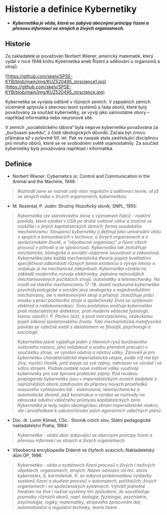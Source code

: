 # Historie a definice Kybernetiky

*  ***Kybernetika je věda, která se zabývá obecnými principy řízení a přenosu informací ve strojích a živých organismech.***

## Historie

Za zakladatele je považován Norbert Wiener, americký matematik, který vydal v roce 1948 knihu Kybernetika aneb Řízení a sdělování u organismů a strojů.

![https://github.com/skely/SPSE-KYB/blob/main/img/KUZ520495_mrscience1.jpg](https://github.com/skely/SPSE-KYB/blob/main/img/KUZ520495_mrscience.jpg)

Kybernetika se vyvíjela odlišně v různých zemích. V západních zemích víceméně splynula s obecnou teorií systémů a řada oborů, které byly považovány za součást kybernetiky, se vyvíjí jako samostatné obory – například informatika nebo neuronové sítě.

V zemích „socialistického tábora“ byla nejprve kybernetika považována za „buržoasní pavědu“, z čistě ideologických důvodů. Začala být znovu přijímána až v polovině 50. let. Pak se naopak stala zastřešující disciplínou pro mnoho oborů, které se ve svobodném světě osamostatnily. Za součást kybernetiky byla považována například i informatika.



## Definice 



* Norbert Wiener: Cybernetics or, Control and Communication in the Animal and the Machine, 1948:
 
>*Rozhodli jsme se nazvat celý obor regulační a sdělovací teorie, ať již ve strojích nebo v živých organismech, kybernetikou.*

* M. Rozental, P. Judin: Stručný filozofický sloník, SNPL, 1955:

>*Kybernetika (ze starořeckého slova s významem řídící) - reakční pavěda, která vznikla v USA po druhé světové válce a značně se rozšířila i v jiných kapitalistických zemích; forma soudobého mechanicismu. Stoupenci kybernetiky ji definují jako universální vědu o spojích a komunikacích v technice, o živých organismech a o společenském životě, o "všeobecné organisaci" a řízení všech procesů v přírodě a ve společnosti. Kybernetika tak ztotožňuje mechanické, biologické a sociální vzájemné souvislosti a zákonitosti. Kybernetika jako každá mechanistická theorie popírá kvalitativní specifičnost zákonitostí různých forem existence a vývoje hmoty a redukuje je na mechanické zákonitosti. Kybernetika vznikla na základě moderního rozvoje elektroniky, zejména nejnovějších mechanisovaných počítacích strojů, automatiky a telemechaniky. Na rozdíl od starého mechanicismu 17.-18. století nezkoumá kybernetika psychofysiologické a sociální jevy analogicky s nejjednoduššími mechanismy, ale s elektronovými stroji a přístroji; ztotožňuje práci mozku s prací počítacího stroje a společenský život se systémem elektrod a radiokomunikací. Svou podstatou směřuje kybernetika proti materialistické dialektice, proti moderní vědecké fysiologii, kterou založil I. P. Pavlov (viz), a proti marxistickému, vědeckému pojetí zákonů společenského života. Tato mechanistická metafysická pavěda se výtečně snáší s idelalismem ve filosofii, psychologii a sociologii.*
>
>*Kybernetika jasně vyjadřuje jeden z hlavních rysů buržoasního světového názoru, jeho nelidskost a snahu přeměnit pracující v součástku stroje, ve výrobní nástroj a nástroj války. Zároveň je pro kybernetiku charakteristická imperialistická utopie, podle níž má být živý, myslící člověk, jenž bojuje za své zájmy, nahrazen ve výrobě i ve válce strojem. Podněcovatelé nové světové války využívají kybernetiky pro své špinavé praktické zájmy. Pod rouškou propagandy kybernetiky jsou v imperialistických zemích badatelé z nejrůznějších oborů zatahováni do přípravy nových prostředků masového vyhlazování lidí - elektronové, telemechanické a automatické zbraně, jejíž konstrukce a výroba se rozrostly na obrovské odvětví válečného průmyslu kapitalistických zemí. Kybernetika je tedy nejen ideologickou zbraní imperialistické reakce, ale i prostředkem k uskutečňování jejích agresivnich válečných plánů.*

* Doc. dr. Lumír Klimeš, CSc.: Slovník cizích slov, Státní pedagogické nakladatelství Praha, 1984:

>*Kybernetika - vědní obor zabývající se obecnými principy řízení a přenosu informací ve strojích a živých organismech.*

* Všeobecná encyklopedie Diderot ve čtyřech svazcích, Nakladatelský dům OP, 1996:

>*Kybernetika - věda o systémech řízení procesů v živých i neživých objektech, organismech, strojích. Název odvozen od řec. slova kybernetes, tj. kormidelník. K. se zabývá problematikou výstavby systémů řízení a studiem procesů v automatech, počítačích, živých organismech i ve společenských systémech. Vytváří jednotné hledisko na živé i neživé systémy tím způsobem, že soustřeďuje poznatky různých oborů, např. biologie, fyziologie, psychiatrie, psychologie, logiky, matematiky, strojového zpracování dat, automatizační a regulační techniky, teorie řízení.*

